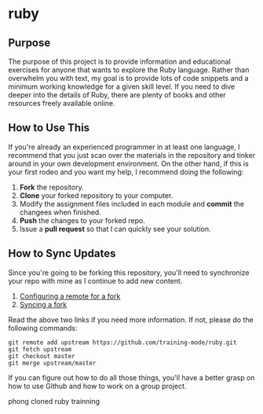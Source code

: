 # ruby

## Purpose

The purpose of this project is to provide information and educational exercises for anyone that wants to explore the Ruby language. Rather than overwhelm you with text, my goal is to provide lots of code snippets and a minimum working knowledge for a given skill level. If you need to dive deeper into the details of Ruby, there are plenty of books and other resources freely available online.

## How to Use This

If you're already an experienced programmer in at least one language, I recommend that you just scan over the materials in the repository and tinker around in your own development environment. On the other hand, if this is your first rodeo and you want my help, I recommend doing the following:

1. **Fork** the repository.
2. **Clone** your forked repository to your computer.
3. Modify the assignment files included in each module and **commit** the changees when finished.
4. **Push** the changes to your forked repo.
5. Issue a **pull request** so that I can quickly see your solution.

## How to Sync Updates

Since you're going to be forking this repository, you'll need to synchronize your repo with mine as I continue to add new content.

1. [Configuring a remote for a fork](https://help.github.com/articles/configuring-a-remote-for-a-fork/)
2. [Syncing a fork](https://help.github.com/articles/syncing-a-fork/)

Read the above two links if you need more information. If not, please do the following commands:

```
git remote add upstream https://github.com/training-mode/ruby.git
git fetch upstream
git checkout master
git merge upstream/master
```

If you can figure out how to do all those things, you'll have a better grasp on how to use Github and how to work on a group project.

phong cloned ruby trainning